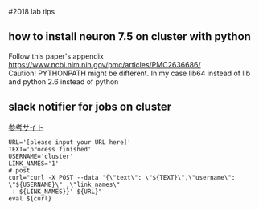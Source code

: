 #2018 lab tips
## how to install neuron 7.5 on cluster with python
Follow this paper's appendix  
https://www.ncbi.nlm.nih.gov/pmc/articles/PMC2636686/  
Caution! PYTHONPATH might be different. In my case lib64 instead of lib and python 2.6 instead of python

## slack notifier for jobs on cluster
[参考サイト](https://qiita.com/9en/items/23eb3762a9df2c29e812)
```
URL='[please input your URL here]'            
TEXT='process finished'                                                                        
USERNAME='cluster'                                                                             
LINK_NAMES='1'                                                                                 
# post                                                                                         
curl="curl -X POST --data '{\"text\": \"${TEXT}\",\"username\": \"${USERNAME}\" ,\"link_names\"
 : ${LINK_NAMES}}' ${URL}"                                                                     
eval ${curl}                                                                                   
```
